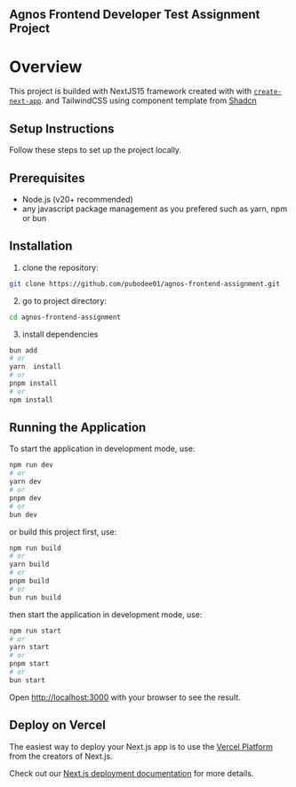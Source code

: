 ## Agnos Frontend Developer Test Assignment Project

# Overview

This project is builded with NextJS15 framework created with with [`create-next-app`](https://bun.sh/guides/ecosystem/nextjs). and TailwindCSS using component template from [Shadcn]([https://nextjs.org](https://ui.shadcn.com/))

## Setup Instructions

Follow these steps to set up the project locally.

## Prerequisites

- Node.js (v20+ recommended)
- any javascript package management as you prefered such as yarn, npm or bun

## Installation

1. clone the repository:

```bash
git clone https://github.com/pubodee01/agnos-frontend-assignment.git
```

2. go to project directory:

```bash
cd agnos-frontend-assignment
```

3. install dependencies

```bash
bun add
# or
yarn  install
# or
pnpm install
# or
npm install
```

## Running the Application

To start the application in development mode, use:

```bash
npm run dev
# or
yarn dev
# or
pnpm dev
# or
bun dev
```

or build this project first, use:

```bash
npm run build
# or
yarn build
# or
pnpm build
# or
bun run build
```

then start the application in development mode, use:

```bash
npm run start
# or
yarn start
# or
pnpm start
# or
bun start
```

Open [http://localhost:3000](http://localhost:3000) with your browser to see the result.

## Deploy on Vercel

The easiest way to deploy your Next.js app is to use the [Vercel Platform](https://vercel.com/new?utm_medium=default-template&filter=next.js&utm_source=create-next-app&utm_campaign=create-next-app-readme) from the creators of Next.js.

Check out our [Next.js deployment documentation](https://nextjs.org/docs/app/building-your-application/deploying) for more details.
